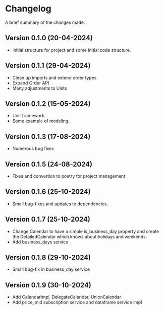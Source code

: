 Changelog
=========

A brief summary of the changes made.

Version 0.1.0 (20-04-2024)
--------------------------

* Initial structure for project and some initial code structure.

Version 0.1.1 (29-04-2024)
--------------------------

* Clean up imports and extend order types.
* Expand Order API
* Many adjustments to Units

Version 0.1.2 (15-05-2024)
--------------------------

* Unit framework
* Some example of modeling.

Version 0.1.3 (17-08-2024)
--------------------------

* Numerous bug fixes

Version 0.1.5 (24-08-2024)
--------------------------

* Fixes and convertion to poetry for project management

Version 0.1.6 (25-10-2024)
--------------------------

* Small bug-fixes and updates to dependencies.

Version 0.1.7 (25-10-2024)
--------------------------

* Change Calendar to have a simple is_business_day property and create the DetailedCalendar which knows about holidays
  and weekends.
* Add business_days service

Version 0.1.8 (29-10-2024)
--------------------------

* Small bug-fix in business_day service

Version 0.1.9 (30-10-2024)
--------------------------

* Add CalendarImpl, DelegateCalendar, UnionCalendar
* Add price_mid subscription service and dataframe service impl
